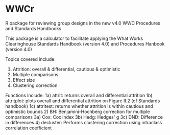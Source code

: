 # WWCr
R package for reviewing group designs in the new v4.0 WWC Procedures and Standards Handbooks

This package is a calculator to facilitate applying the What Works Clearinghouse Standards Handbook (version 4.0) and Procedures Hanbook (version 4.0)

Topics covered include:
1) Attrition: overall & differential, cautious & optimistic 
2) Multiple comparisons
3) Effect size
4) Clustering correction

Functions include:
1a) attrit: returns overall and differential attrition
1b) attritplot: plots overall and differential attrition on Figure II.2 (of Standards handbook)
1c) attritest: returns whether attrition is within cautious and optimistic bounds
2) BH: Benjamini-Hochberg correction for multiple comparisons
3a) Cox: Cox index
3b) Hedg: Hedges' g
3c) DND: Difference in differences
4) decluster: Performs clustering correction using intraclass correlation coefficient
